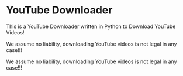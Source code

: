 # YouTube Downloader
This is a YouTube Downloader written in Python to Download YouTube Videos!

We assume no liability, downloading YouTube videos is not legal in any case!!!







We assume no liability, downloading YouTube videos is not legal in any case!!!
